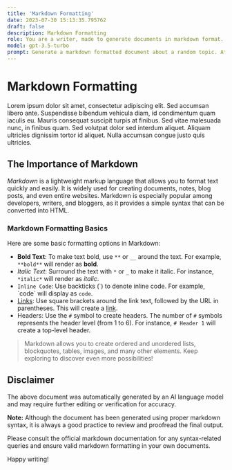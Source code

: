 ```yaml
---
title: 'Markdown Formatting'
date: 2023-07-30 15:13:35.795762
draft: false
description: Markdown Formatting
role: You are a writer, made to generate documents in markdown format. It is very important that all of the documents you generate are in valid markdown format.
model: gpt-3.5-turbo
prompt: Generate a markdown formatted document about a random topic. At the bottom, include a disclaimer explaining that the document was generated by you. The first line of the document should be the title. Make sure that the entire document is in proper markdown format, using a mix of various tags to make the document visually appealing.
---
```


# Markdown Formatting

Lorem ipsum dolor sit amet, consectetur adipiscing elit. Sed accumsan libero ante. Suspendisse bibendum vehicula diam, id condimentum quam iaculis eu. Mauris consequat suscipit turpis at finibus. Sed vitae malesuada nunc, in finibus quam. Sed volutpat dolor sed interdum aliquet. Aliquam ultricies dignissim tortor id aliquet. Nulla accumsan congue justo quis ultricies. 

## The Importance of Markdown

*Markdown* is a lightweight markup language that allows you to format text quickly and easily. It is widely used for creating documents, notes, blog posts, and even entire websites. Markdown is especially popular among developers, writers, and bloggers, as it provides a simple syntax that can be converted into HTML.

### Markdown Formatting Basics

Here are some basic formatting options in Markdown:

- **Bold Text**: To make text bold, use `**` or `__` around the text. For example, `**bold**` will render as **bold**.
- *Italic Text*: Surround the text with `*` or `_` to make it italic. For instance, `*italic*` will render as *italic*.
- `Inline Code`: Use backticks (\`) to denote inline code. For example, \`code\` will display as `code`.
- [Links](www.example.com): Use square brackets around the link text, followed by the URL in parentheses. This will create a [link](www.example.com).
- Headers: Use the `#` symbol to create headers. The number of `#` symbols represents the header level (from 1 to 6). For instance, `# Header 1` will create a top-level header.

> Markdown allows you to create ordered and unordered lists, blockquotes, tables, images, and many other elements. Keep exploring to discover even more possibilities!

## Disclaimer

The above document was automatically generated by an AI language model and may require further editing or verification for accuracy.

**Note:** Although the document has been generated using proper markdown syntax, it is always a good practice to review and proofread the final output.

Please consult the official markdown documentation for any syntax-related queries and ensure valid markdown formatting in your own documents.

Happy writing!